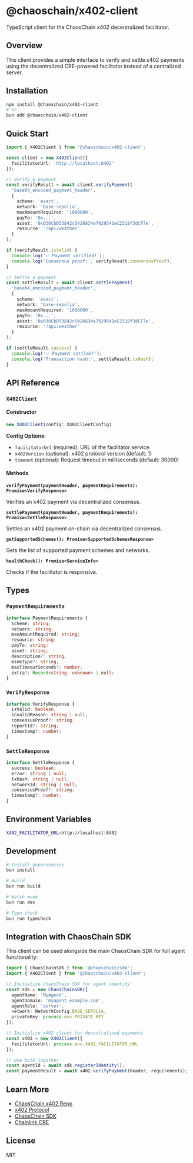 # @chaoschain/x402-client

TypeScript client for the ChaosChain x402 decentralized facilitator.

## Overview

This client provides a simple interface to verify and settle x402 payments using the decentralized CRE-powered facilitator instead of a centralized server.

## Installation

```bash
npm install @chaoschain/x402-client
# or
bun add @chaoschain/x402-client
```

## Quick Start

```typescript
import { X402Client } from '@chaoschain/x402-client';

const client = new X402Client({
  facilitatorUrl: 'http://localhost:8402'
});

// Verify a payment
const verifyResult = await client.verifyPayment(
  'base64_encoded_payment_header',
  {
    scheme: 'exact',
    network: 'base-sepolia',
    maxAmountRequired: '1000000',
    payTo: '0x...',
    asset: '0x036CbD53842c5426634e7929541eC2318f3dCF7e',
    resource: '/api/weather'
  }
);

if (verifyResult.isValid) {
  console.log('✅ Payment verified!');
  console.log('Consensus proof:', verifyResult.consensusProof);
}

// Settle a payment
const settleResult = await client.settlePayment(
  'base64_encoded_payment_header',
  {
    scheme: 'exact',
    network: 'base-sepolia',
    maxAmountRequired: '1000000',
    payTo: '0x...',
    asset: '0x036CbD53842c5426634e7929541eC2318f3dCF7e',
    resource: '/api/weather'
  }
);

if (settleResult.success) {
  console.log('✅ Payment settled!');
  console.log('Transaction hash:', settleResult.txHash);
}
```

## API Reference

### `X402Client`

#### Constructor

```typescript
new X402Client(config: X402ClientConfig)
```

**Config Options:**
- `facilitatorUrl` (required): URL of the facilitator service
- `x402Version` (optional): x402 protocol version (default: 1)
- `timeout` (optional): Request timeout in milliseconds (default: 30000)

#### Methods

**`verifyPayment(paymentHeader, paymentRequirements): Promise<VerifyResponse>`**

Verifies an x402 payment via decentralized consensus.

**`settlePayment(paymentHeader, paymentRequirements): Promise<SettleResponse>`**

Settles an x402 payment on-chain via decentralized consensus.

**`getSupportedSchemes(): Promise<SupportedSchemesResponse>`**

Gets the list of supported payment schemes and networks.

**`healthCheck(): Promise<ServiceInfo>`**

Checks if the facilitator is responsive.

## Types

### `PaymentRequirements`

```typescript
interface PaymentRequirements {
  scheme: string;
  network: string;
  maxAmountRequired: string;
  resource: string;
  payTo: string;
  asset: string;
  description?: string;
  mimeType?: string;
  maxTimeoutSeconds?: number;
  extra?: Record<string, unknown> | null;
}
```

### `VerifyResponse`

```typescript
interface VerifyResponse {
  isValid: boolean;
  invalidReason: string | null;
  consensusProof?: string;
  reportId?: string;
  timestamp?: number;
}
```

### `SettleResponse`

```typescript
interface SettleResponse {
  success: boolean;
  error: string | null;
  txHash: string | null;
  networkId: string | null;
  consensusProof?: string;
  timestamp?: number;
}
```

## Environment Variables

```bash
X402_FACILITATOR_URL=http://localhost:8402
```

## Development

```bash
# Install dependencies
bun install

# Build
bun run build

# Watch mode
bun run dev

# Type check
bun run typecheck
```

## Integration with ChaosChain SDK

This client can be used alongside the main ChaosChain SDK for full agent functionality:

```typescript
import { ChaosChainSDK } from '@chaoschain/sdk';
import { X402Client } from '@chaoschain/x402-client';

// Initialize ChaosChain SDK for agent identity
const sdk = new ChaosChainSDK({
  agentName: 'MyAgent',
  agentDomain: 'myagent.example.com',
  agentRole: 'server',
  network: NetworkConfig.BASE_SEPOLIA,
  privateKey: process.env.PRIVATE_KEY
});

// Initialize x402 client for decentralized payments
const x402 = new X402Client({
  facilitatorUrl: process.env.X402_FACILITATOR_URL
});

// Use both together
const agentId = await sdk.registerIdentity();
const paymentResult = await x402.verifyPayment(header, requirements);
```

## Learn More

- [ChaosChain x402 Repo](https://github.com/ChaosChain/chaoschain-x402)
- [x402 Protocol](https://github.com/coinbase/x402)
- [ChaosChain SDK](https://github.com/ChaosChain/chaoschain-sdk-ts)
- [Chainlink CRE](https://docs.chain.link/cre)

## License

MIT

